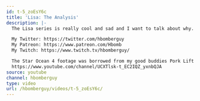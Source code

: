 ```yaml
---
id: t-5_zoEsY6c
title: 'Lisa: The Analysis'
description: |-
  The Lisa series is really cool and sad and I want to talk about why.

  My Twitter: https://twitter.com/hbomberguy
  My Patreon: https://www.patreon.com/Hbomb
  My Twitch: https://www.twitch.tv/hbomberguy/

  The Star Ocean 4 footage was borrowed from my good buddies Pork Lift and wateyad, their Let's Play channel can be found here:
  https://www.youtube.com/channel/UCXTlsk-t_EC2IQZ_yxnbQJA
source: youtube
channel: hbomberguy
type: video
url: /hbomberguy/videos/t-5_zoEsY6c/
---
```

